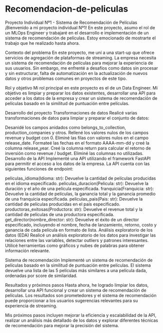 # Recomendacion-de-peliculas
Proyecto Individual Nº1 - Sistema de Recomendación de Películas
¡Bienvenido a mi proyecto individual Nº1! En este proyecto, asumo el rol de un MLOps Engineer y trabajaré en el desarrollo e implementación de un sistema de recomendación de películas. Estoy emocionado de mostrarte el trabajo que he realizado hasta ahora.

Contexto del problema
En este proyecto, me uní a una start-up que ofrece servicios de agregación de plataformas de streaming. La empresa necesita un sistema de recomendación de películas para mejorar la experiencia de sus usuarios. Sin embargo, me enfrenté a desafíos como datos sin procesar y sin estructurar, falta de automatización en la actualización de nuevos datos y otros problemas comunes en proyectos de este tipo.

Rol y objetivo
Mi rol principal en este proyecto es el de un Data Engineer. Mi objetivo es limpiar y preparar los datos existentes, desarrollar una API para acceder a los datos de la empresa y crear un sistema de recomendación de películas basado en la similitud de puntuación entre películas.

Desarrollo del proyecto
Transformaciones de datos
Realicé varias transformaciones de datos para limpiar y preparar el conjunto de datos:

Desanidé los campos anidados como belongs_to_collection, production_companies y otros.
Rellené los valores nulos de los campos revenue y budget con 0.
Eliminé las filas con valores nulos en el campo release_date.
Formateé las fechas en el formato AAAA-mm-dd y creé la columna release_year.
Creé la columna return para calcular el retorno de inversión como revenue / budget.
Eliminé las columnas no utilizadas.
Desarrollo de la API
Implementé una API utilizando el framework FastAPI para permitir el acceso a los datos de la empresa. La API cuenta con las siguientes funciones de endpoint:

peliculas_idioma(Idioma: str): Devuelve la cantidad de películas producidas en el idioma especificado.
peliculas_duracion(Pelicula: str): Devuelve la duración y el año de una película especificada.
franquicia(Franquicia: str): Devuelve la cantidad de películas, la ganancia total y la ganancia promedio de una franquicia especificada.
peliculas_pais(Pais: str): Devuelve la cantidad de películas producidas en el país especificado.
productoras_exitosas(Productora: str): Devuelve el revenue total y la cantidad de películas de una productora especificada.
get_director(nombre_director: str): Devuelve el éxito de un director especificado, incluyendo el nombre, fecha de lanzamiento, retorno, costo y ganancia de cada película en formato de lista.
Análisis exploratorio de los datos (EDA)
Realicé un análisis exploratorio de los datos para investigar las relaciones entre las variables, detectar outliers y patrones interesantes. Utilicé herramientas como gráficos y nubes de palabras para obtener información relevante.

Sistema de recomendación
Implementé un sistema de recomendación de películas basado en la similitud de puntuación entre películas. El sistema devuelve una lista de las 5 películas más similares a una película dada, ordenadas por score de similaridad.

Resultados y próximos pasos
Hasta ahora, he logrado limpiar los datos, desarrollar una API funcional y crear un sistema de recomendación de películas. Los resultados son prometedores y el sistema de recomendación puede proporcionar a los usuarios sugerencias relevantes para su experiencia de streaming.

Mis próximos pasos incluyen mejorar la eficiencia y escalabilidad de la API, realizar un análisis más detallado de los datos y explorar diferentes técnicas de recomendación para mejorar la precisión del sistema.
